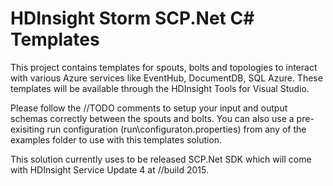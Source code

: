 # HDInsight Storm SCP.Net C# Templates
This project contains templates for spouts, bolts and topologies to interact with various Azure services like EventHub, DocumentDB, SQL Azure.
These templates will be available through the HDInsight Tools for Visual Studio.

Please follow the //TODO comments to setup your input and output schemas correctly between the spouts and bolts.
You can also use a pre-exisiting run configuration (run\configuraton.properties) from any of the examples folder to use with this templates solution.

This solution currently uses to be released SCP.Net SDK which will come with HDInsight Service Update 4 at //build 2015.
